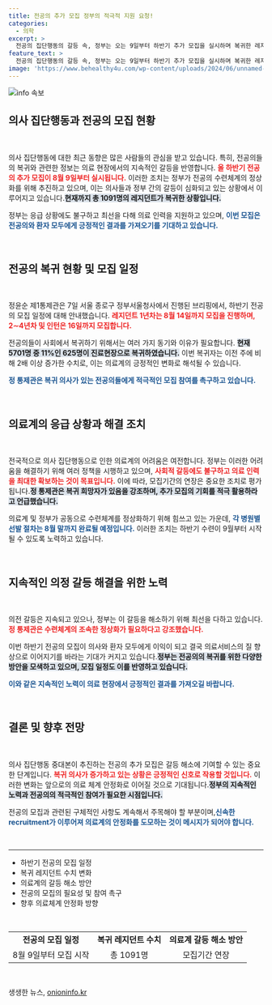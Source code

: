 ```yaml
---
title: 전공의 추가 모집 정부의 적극적 지원 요청!
categories:
  - 의학
excerpt: >
  전공의 집단행동의 갈등 속, 정부는 오는 9일부터 하반기 추가 모집을 실시하며 복귀한 레지던트는 1091명! 과연 의사들은 이 변화에 어떻게 반응할까? 클릭해 자세한 소식을 확인하세요!
feature_text: >
  전공의 집단행동의 갈등 속, 정부는 오는 9일부터 하반기 추가 모집을 실시하며 복귀한 레지던트는 1091명! 과연 의사들은 이 변화에 어떻게 반응할까? 클릭해 자세한 소식을 확인하세요!
image: 'https://www.behealthy4u.com/wp-content/uploads/2024/06/unnamed-file.png'
---
```


<p><img src="https://www.behealthy4u.com/wp-content/uploads/2024/06/unnamed-file.png" alt="info 속보" /></p>

<h2 data-ke-size="size26">의사 집단행동과 전공의 모집 현황</h2>

<p data-ke-size="size16">&nbsp;</p>

<p>의사 집단행동에 대한 최근 동향은 많은 사람들의 관심을 받고 있습니다. 특히, 전공의들의 복귀와 관련한 정보는 의료 현장에서의 지속적인 갈등을 반영합니다. <b><span style="color: #ee2323;">올 하반기 전공의 추가 모집이 8월 9일부터 실시됩니다.</span></b> 이러한 조치는 정부가 전공의 수련체계의 정상화를 위해 추진하고 있으며, 이는 의사들과 정부 간의 갈등이 심화되고 있는 상황에서 이루어지고 있습니다.<b><span style="background-color: #21538527;">현재까지 총 1091명의 레지던트가 복귀한 상황입니다.</span></b></p>

<p>정부는 응급 상황에도 불구하고 최선을 다해 의료 인력을 지원하고 있으며, <b><span style="color: #1a5490;">이번 모집은 전공의와 환자 모두에게 긍정적인 결과를 가져오기를 기대하고 있습니다.</span></b> </p>

<p data-ke-size="size16">&nbsp;</p>

<h2 data-ke-size="size26">전공의 복귀 현황 및 모집 일정</h2>

<p data-ke-size="size16">&nbsp;</p>

<p>정윤순 제1통제관은 7일 서울 종로구 정부서울청사에서 진행된 브리핑에서, 하반기 전공의 모집 일정에 대해 안내했습니다. <b><span style="color: #ee2323;">레지던트 1년차는 8월 14일까지 모집을 진행하며, 2∼4년차 및 인턴은 16일까지 모집합니다.</span></b> </p>

<p>전공의들이 사회에서 복귀하기 위해서는 여러 가지 동기와 이유가 필요합니다. <b><span style="background-color: #21538527;">현재 5701명 중 11%인 625명이 진료현장으로 복귀하였습니다.</span></b> 이번 복귀자는 이전 주에 비해 2배 이상 증가한 수치로, 이는 의료계의 긍정적인 변화로 해석될 수 있습니다. </p>

<p><b><span style="color: #1a5490;">정 통제관은 복귀 의사가 있는 전공의들에게 적극적인 모집 참여를 촉구하고 있습니다.</span></b></p>

<p data-ke-size="size16">&nbsp;</p>

<h2 data-ke-size="size26">의료계의 응급 상황과 해결 조치</h2>

<p data-ke-size="size16">&nbsp;</p>

<p>전국적으로 의사 집단행동으로 인한 의료계의 어려움은 여전합니다. 정부는 이러한 어려움을 해결하기 위해 여러 정책을 시행하고 있으며, <b><span style="color: #ee2323;">사회적 갈등에도 불구하고 의료 인력을 최대한 확보하는 것이 목표입니다.</span></b> 이에 따라, 모집기간의 연장은 중요한 조치로 평가됩니다.<b><span style="background-color: #21538527;">정 통제관은 복귀 희망자가 있음을 강조하며, 추가 모집의 기회를 적극 활용하라고 언급했습니다.</span></b></p>

<p>의료계 및 정부가 공동으로 수련체계를 정상화하기 위해 힘쓰고 있는 가운데, <b><span style="color: #1a5490;">각 병원별 선발 절차는 8월 말까지 완료될 예정입니다.</span></b> 이러한 조치는 하반기 수련이 9월부터 시작될 수 있도록 노력하고 있습니다.</p>

<p data-ke-size="size16">&nbsp;</p>

<h2 data-ke-size="size26">지속적인 의정 갈등 해결을 위한 노력</h2>

<p data-ke-size="size16">&nbsp;</p>

<p>의전 갈등은 지속되고 있으나, 정부는 이 갈등을 해소하기 위해 최선을 다하고 있습니다. <b><span style="color: #ee2323;">정 통제관은 수련체계의 조속한 정상화가 필요하다고 강조했습니다.</span></b> </p>

<p>이번 하반기 전공의 모집이 의사와 환자 모두에게 이익이 되고 결국 의료서비스의 질 향상으로 이어지기를 바라는 기대가 커지고 있습니다.<b><span style="background-color: #21538527;">정부는 전공의의 복귀를 위한 다양한 방안을 모색하고 있으며, 모집 일정도 이를 반영하고 있습니다.</span></b></p>

<p><b><span style="color: #1a5490;">이와 같은 지속적인 노력이 의료 현장에서 긍정적인 결과를 가져오길 바랍니다.</span></b></p>

<p data-ke-size="size16">&nbsp;</p>

<h2 data-ke-size="size26">결론 및 향후 전망</h2>

<p data-ke-size="size16">&nbsp;</p>

<p>의사 집단행동 중대본이 추진하는 전공의 추가 모집은 갈등 해소에 기여할 수 있는 중요한 단계입니다. <b><span style="color: #ee2323;">복귀 의사가 증가하고 있는 상황은 긍정적인 신호로 작용할 것입니다.</span></b> 이러한 변화는 앞으로의 의료 체계 안정화로 이어질 것으로 기대됩니다.<b><span style="background-color: #21538527;">정부의 지속적인 노력과 전공의의 적극적인 참여가 필요한 시점입니다.</span></b></p>

<p>전공의 모집과 관련된 구체적인 사항도 계속해서 주목해야 할 부분이며,<b><span style="color: #1a5490;">신속한 recruitment가 이루어져 의료계의 안정화를 도모하는 것이 메시지가 되어야 합니다.</span></b> </p>

<p data-ke-size="size16">&nbsp;</p>

<hr>

<ul>
    <li>하반기 전공의 모집 일정</li>
    <li>복귀 레지던트 수치 변화</li>
    <li>의료계의 갈등 해소 방안</li>
    <li>전공의 모집의 필요성 및 참여 촉구</li>
    <li>향후 의료체계 안정화 방향</li>
</ul>

<p data-ke-size="size16">&nbsp;</p>

<table style="width: 100%;">
    <tr>
        <td style="text-align: center; height: 17px;"><b>전공의 모집 일정</b></td>
        <td style="text-align: center; height: 17px;"><b>복귀 레지던트 수치</b></td>
        <td style="text-align: center; height: 17px;"><b>의료계 갈등 해소 방안</b></td>
    </tr>
    <tr>
        <td style="text-align: center; height: 17px;">8월 9일부터 모집 시작</td>
        <td style="text-align: center; height: 17px;">총 1091명</td>
        <td style="text-align: center; height: 17px;">모집기간 연장</td>
    </tr>
</table>

<p data-ke-size="size16">&nbsp;</p>
생생한 뉴스, <a href="https://onioninfo.kr" rel="dofollow">onioninfo.kr</a>


